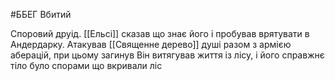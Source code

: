 #ББЕГ 
Вбитий

Споровий друід. [[Ельсі]] сказав що знає його і пробував врятувати в Андердарку.
Атакував [[Священне дерево]] душі разом з армією аберацій, при цьому загинув
Він витягував життя із лісу, і його справжнє тіло було спорами що вкривали ліс